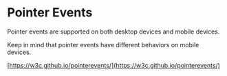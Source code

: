 # Pointer Events

Pointer events are supported on both desktop devices and mobile devices.

Keep in mind that pointer events have different behaviors on mobile devices.

[https://w3c.github.io/pointerevents/](https://w3c.github.io/pointerevents/)

